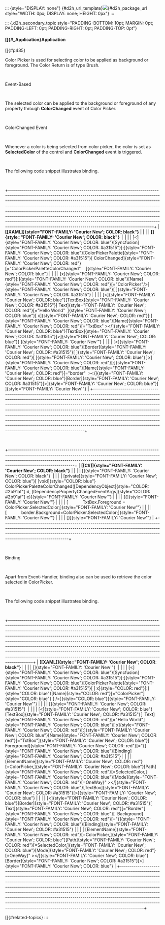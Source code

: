 ::: {style="DISPLAY: none"}
[](ms-xhelp:///?Id=d2h_url_template){#d2h_url_template}![](!package_url!){#d2h_package_url style="WIDTH: 0px; DISPLAY: none; HEIGHT: 0px"}
:::

::: {.d2h_secondary_topic style="PADDING-BOTTOM: 10pt; MARGIN: 0pt; PADDING-LEFT: 0pt; PADDING-RIGHT: 0pt; PADDING-TOP: 0pt"}
#### []{#_Application}Application

[]{#p435} 

Color Picker is used for selecting color to be applied as background or foreground. The Color Return is of type Brush.

 

Event-Based

 

The selected color can be applied to the background or foreground of any property through **ColorChanged** event of Color Picker.

 

ColorChanged Event

 

Whenever a color is being selected from color picker, the color is set as **SelectedColor** of the control and **ColorChanged** event is triggered.

 

The following code snippet illustrates binding.

 

+-------------------------------------------------------------------------------------------------------------------------------------------------------------------------------------------------------------------------------------------------------------------------------------------------------------------------------------------------------------------------------------------------------------------------------------------------------------------------------------------------------------------------------------------------------------------------------------------------------------------------------------------+
| **[\[XAML\]]{style="FONT-FAMILY: 'Courier New'; COLOR: black"}**                                                                                                                                                                                                                                                                                                                                                                                                                                                                                                                                                                          |
|                                                                                                                                                                                                                                                                                                                                                                                                                                                                                                                                                                                                                                           |
| **[]{style="FONT-FAMILY: 'Courier New'; COLOR: black"}**                                                                                                                                                                                                                                                                                                                                                                                                                                                                                                                                                                                  |
|                                                                                                                                                                                                                                                                                                                                                                                                                                                                                                                                                                                                                                           |
| [\<]{style="FONT-FAMILY: 'Courier New'; COLOR: blue"}[Syncfusion]{style="FONT-FAMILY: 'Courier New'; COLOR: #a31515"}[:]{style="FONT-FAMILY: 'Courier New'; COLOR: blue"}[ColorPickerPalette]{style="FONT-FAMILY: 'Courier New'; COLOR: #a31515"}[ ColorChanged]{style="FONT-FAMILY: 'Courier New'; COLOR: red"}[=\"ColorPickerPaletteColorChanged\"    ]{style="FONT-FAMILY: 'Courier New'; COLOR: blue"}                                                                                                                                                                                                                                |
|                                                                                                                                                                                                                                                                                                                                                                                                                                                                                                                                                                                                                                           |
| [x]{style="FONT-FAMILY: 'Courier New'; COLOR: red"}[:]{style="FONT-FAMILY: 'Courier New'; COLOR: blue"}[Name]{style="FONT-FAMILY: 'Courier New'; COLOR: red"}[=\"ColorPicker\"/\>]{style="FONT-FAMILY: 'Courier New'; COLOR: blue"}[ ]{style="FONT-FAMILY: 'Courier New'; COLOR: #a31515"}                                                                                                                                                                                                                                                                                                                                                |
|                                                                                                                                                                                                                                                                                                                                                                                                                                                                                                                                                                                                                                           |
| [\<]{style="FONT-FAMILY: 'Courier New'; COLOR: blue"}[TextBox]{style="FONT-FAMILY: 'Courier New'; COLOR: #a31515"}[ Text]{style="FONT-FAMILY: 'Courier New'; COLOR: red"}[=\"Hello World\"  ]{style="FONT-FAMILY: 'Courier New'; COLOR: blue"}[ x]{style="FONT-FAMILY: 'Courier New'; COLOR: red"}[:]{style="FONT-FAMILY: 'Courier New'; COLOR: blue"}[Name]{style="FONT-FAMILY: 'Courier New'; COLOR: red"}[=\"TxtBox\" \>\</]{style="FONT-FAMILY: 'Courier New'; COLOR: blue"}[TextBox]{style="FONT-FAMILY: 'Courier New'; COLOR: #a31515"}[\>]{style="FONT-FAMILY: 'Courier New'; COLOR: blue"}[ ]{style="FONT-FAMILY: 'Courier New'"} |
|                                                                                                                                                                                                                                                                                                                                                                                                                                                                                                                                                                                                                                           |
| [\<]{style="FONT-FAMILY: 'Courier New'; COLOR: blue"}[Border]{style="FONT-FAMILY: 'Courier New'; COLOR: #a31515"}[ ]{style="FONT-FAMILY: 'Courier New'; COLOR: red"}[ ]{style="FONT-FAMILY: 'Courier New'; COLOR: blue"}[ x]{style="FONT-FAMILY: 'Courier New'; COLOR: red"}[:]{style="FONT-FAMILY: 'Courier New'; COLOR: blue"}[Name]{style="FONT-FAMILY: 'Courier New'; COLOR: red"}[=\"border\"  \>\</]{style="FONT-FAMILY: 'Courier New'; COLOR: blue"}[Border]{style="FONT-FAMILY: 'Courier New'; COLOR: #a31515"}[\>]{style="FONT-FAMILY: 'Courier New'; COLOR: blue"}[ ]{style="FONT-FAMILY: 'Courier New'"}                       |
+-------------------------------------------------------------------------------------------------------------------------------------------------------------------------------------------------------------------------------------------------------------------------------------------------------------------------------------------------------------------------------------------------------------------------------------------------------------------------------------------------------------------------------------------------------------------------------------------------------------------------------------------+

 

+---------------------------------------------------------------------------------------------------------------------------------------------------------------------------------------------------------------------------------------------------------------------------+
| **[\[C#\]]{style="FONT-FAMILY: 'Courier New'; COLOR: black"}**                                                                                                                                                                                                            |
|                                                                                                                                                                                                                                                                           |
| []{style="FONT-FAMILY: 'Courier New'; COLOR: black"}                                                                                                                                                                                                                      |
|                                                                                                                                                                                                                                                                           |
| [private]{style="FONT-FAMILY: 'Courier New'; COLOR: blue"}[ [void]{style="COLOR: blue"} ColorPickerPaletteColorChanged([DependencyObject]{style="COLOR: #2b91af"} d, [DependencyPropertyChangedEventArgs]{style="COLOR: #2b91af"} e)]{style="FONT-FAMILY: 'Courier New'"} |
|                                                                                                                                                                                                                                                                           |
| [{]{style="FONT-FAMILY: 'Courier New'"}                                                                                                                                                                                                                                   |
|                                                                                                                                                                                                                                                                           |
| [            TxtBox.Foreground = ColorPicker.SelectedColor;]{style="FONT-FAMILY: 'Courier New'"}                                                                                                                                                                          |
|                                                                                                                                                                                                                                                                           |
| [            border.Background=ColorPicker.SelectedColor;]{style="FONT-FAMILY: 'Courier New'"}                                                                                                                                                                            |
|                                                                                                                                                                                                                                                                           |
| [}]{style="FONT-FAMILY: 'Courier New'"}                                                                                                                                                                                                                                   |
+---------------------------------------------------------------------------------------------------------------------------------------------------------------------------------------------------------------------------------------------------------------------------+

 

Binding

 

Apart from Event-Handler, binding also can be used to retrieve the color selected in ColorPicker.

 

The following code snippet illustrates binding.

 

+------------------------------------------------------------------------------------------------------------------------------------------------------------------------------------------------------------------------------------------------------------------------------------------------------------------------------------------------------------------------------------------------------------------------------------------------------------------------------------------------------------------------------------------------------------------------------------------------------------------------------------------------------------+
| **[\[XAML\]]{style="FONT-FAMILY: 'Courier New'; COLOR: black"}**                                                                                                                                                                                                                                                                                                                                                                                                                                                                                                                                                                                           |
|                                                                                                                                                                                                                                                                                                                                                                                                                                                                                                                                                                                                                                                            |
| []{style="FONT-FAMILY: 'Courier New'"}                                                                                                                                                                                                                                                                                                                                                                                                                                                                                                                                                                                                                     |
|                                                                                                                                                                                                                                                                                                                                                                                                                                                                                                                                                                                                                                                            |
| [\<]{style="FONT-FAMILY: 'Courier New'; COLOR: blue"}[Syncfusion]{style="FONT-FAMILY: 'Courier New'; COLOR: #a31515"}[:]{style="FONT-FAMILY: 'Courier New'; COLOR: blue"}[ColorPickerPalette]{style="FONT-FAMILY: 'Courier New'; COLOR: #a31515"}[ [ x]{style="COLOR: red"}[:]{style="COLOR: blue"}[Name]{style="COLOR: red"}[=\"ColorPicker\"]{style="COLOR: blue"} [ /\>]{style="COLOR: blue"}]{style="FONT-FAMILY: 'Courier New'"}                                                                                                                                                                                                                      |
|                                                                                                                                                                                                                                                                                                                                                                                                                                                                                                                                                                                                                                                            |
| []{style="FONT-FAMILY: 'Courier New'; COLOR: #a31515"}                                                                                                                                                                                                                                                                                                                                                                                                                                                                                                                                                                                                     |
|                                                                                                                                                                                                                                                                                                                                                                                                                                                                                                                                                                                                                                                            |
| [\<]{style="FONT-FAMILY: 'Courier New'; COLOR: blue"}[TextBox]{style="FONT-FAMILY: 'Courier New'; COLOR: #a31515"}[  Text]{style="FONT-FAMILY: 'Courier New'; COLOR: red"}[=\"Hello World\"]{style="FONT-FAMILY: 'Courier New'; COLOR: blue"}[ x]{style="FONT-FAMILY: 'Courier New'; COLOR: red"}[:]{style="FONT-FAMILY: 'Courier New'; COLOR: blue"}[Name]{style="FONT-FAMILY: 'Courier New'; COLOR: red"}[=\"TxtBox\"]{style="FONT-FAMILY: 'Courier New'; COLOR: blue"}[ Foreground]{style="FONT-FAMILY: 'Courier New'; COLOR: red"}[=\"{]{style="FONT-FAMILY: 'Courier New'; COLOR: blue"}[Binding]{style="FONT-FAMILY: 'Courier New'; COLOR: #a31515"} |
|                                                                                                                                                                                                                                                                                                                                                                                                                                                                                                                                                                                                                                                            |
| [ElementName]{style="FONT-FAMILY: 'Courier New'; COLOR: red"}[=ColorPicker,]{style="FONT-FAMILY: 'Courier New'; COLOR: blue"}[Path]{style="FONT-FAMILY: 'Courier New'; COLOR: red"}[=SelectedColor,]{style="FONT-FAMILY: 'Courier New'; COLOR: blue"}[Mode]{style="FONT-FAMILY: 'Courier New'; COLOR: red"}[=OneWay}\" \>\</]{style="FONT-FAMILY: 'Courier New'; COLOR: blue"}[TextBox]{style="FONT-FAMILY: 'Courier New'; COLOR: #a31515"}[\>]{style="FONT-FAMILY: 'Courier New'; COLOR: blue"}                                                                                                                                                           |
|                                                                                                                                                                                                                                                                                                                                                                                                                                                                                                                                                                                                                                                            |
| [\<]{style="FONT-FAMILY: 'Courier New'; COLOR: blue"}[Border]{style="FONT-FAMILY: 'Courier New'; COLOR: #a31515"}[  Text]{style="FONT-FAMILY: 'Courier New'; COLOR: red"}[=\"Border\"]{style="FONT-FAMILY: 'Courier New'; COLOR: blue"}[  Background]{style="FONT-FAMILY: 'Courier New'; COLOR: red"}[=\"{]{style="FONT-FAMILY: 'Courier New'; COLOR: blue"}[Binding]{style="FONT-FAMILY: 'Courier New'; COLOR: #a31515"}                                                                                                                                                                                                                                  |
|                                                                                                                                                                                                                                                                                                                                                                                                                                                                                                                                                                                                                                                            |
| [ElementName]{style="FONT-FAMILY: 'Courier New'; COLOR: red"}[=ColorPicker,]{style="FONT-FAMILY: 'Courier New'; COLOR: blue"}[Path]{style="FONT-FAMILY: 'Courier New'; COLOR: red"}[=SelectedColor,]{style="FONT-FAMILY: 'Courier New'; COLOR: blue"}[Mode]{style="FONT-FAMILY: 'Courier New'; COLOR: red"}[=OneWay}\" \>\</]{style="FONT-FAMILY: 'Courier New'; COLOR: blue"}[Border]{style="FONT-FAMILY: 'Courier New'; COLOR: #a31515"}[\>]{style="FONT-FAMILY: 'Courier New'; COLOR: blue"}                                                                                                                                                            |
+------------------------------------------------------------------------------------------------------------------------------------------------------------------------------------------------------------------------------------------------------------------------------------------------------------------------------------------------------------------------------------------------------------------------------------------------------------------------------------------------------------------------------------------------------------------------------------------------------------------------------------------------------------+

[]{#related-topics}
:::
